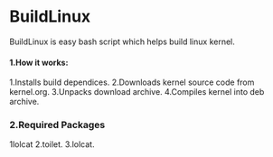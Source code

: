 # BuildLinux
BuildLinux is easy bash script which helps build linux kernel.
#### 1.How it works:
1.Installs build dependices.
2.Downloads kernel source code from kernel.org.
3.Unpacks download archive.
4.Compiles kernel into deb archive.

### 2.Required Packages
1lolcat
2.toilet.
3.lolcat.

